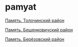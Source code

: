 # pamyat

[Память. Толочинский район](/pamyat/tolochinskiy)

[Память. Бешенковичский район](/pamyat/beshenkovichskiy)

[Память. Берёзовский район](/pamyat/berezovskiy)